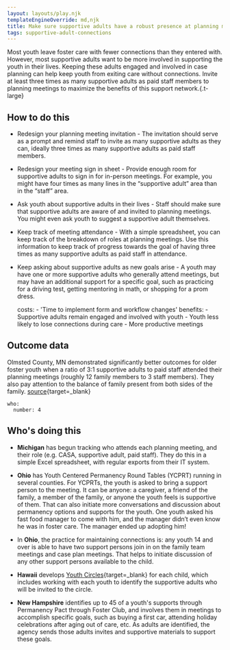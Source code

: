 ```yaml
---
layout: layouts/play.njk
templateEngineOverride: md,njk
title: Make sure supportive adults have a robust presence at planning meetings
tags: supportive-adult-connections
---
```


Most youth leave foster care with fewer connections than they entered with. However, most supportive adults want to be more involved in supporting the youth in their lives. Keeping these adults engaged and involved in case planning can help keep youth from exiting care without connections. Invite at least three times as many supportive adults as paid staff members to planning meetings to maximize the benefits of this support network.{.t-large}

## How to do this


* Redesign your planning meeting invitation - The invitation should serve as a prompt and remind staff to invite as many supportive adults as they can, ideally three times as many supportive adults as paid staff members.

* Redesign your meeting sign in sheet - Provide enough room for supportive adults to sign in for in-person meetings. For example, you might have four times as many lines in the “supportive adult” area than in the “staff” area.

* Ask youth about supportive adults in their lives - Staff should make sure that supportive adults are aware of and invited to planning meetings. You might even ask youth to suggest a supportive adult themselves.

* Keep track of meeting attendance - With a simple spreadsheet, you can keep track of the breakdown of roles at planning meetings. Use this information to keep track of progress towards the goal of having three times as many supportive adults as paid staff in attendance.

* Keep asking about supportive adults as new goals arise - A youth may have one or more supportive adults who generally attend meetings, but may have an additional support for a specific goal, such as practicing for a driving test, getting mentoring in math, or shopping for a prom dress.

    costs:
      - 'Time to implement form and workflow changes'
    benefits:
      - Supportive adults remain engaged and involved with youth
      - Youth less likely to lose connections during care
      - More productive meetings

## Outcome data

Olmsted County, MN demonstrated significantly better outcomes for older foster youth when a ratio of 3:1 supportive adults to paid staff attended their planning meetings (roughly 12 family members to 3 staff members). They also pay attention to the balance of family present from both sides of the family. [source](https://anchor.fm/nipfc/episodes/Episode-10--Sustaining-Family-Involvement-ea7q6v){target=_blank}

    who:
      number: 4
## Who's doing this

* **Michigan** has begun tracking who attends each planning meeting, and their role (e.g. CASA, supportive adult, paid staff). They do this in a simple Excel spreadsheet, with regular exports from their IT system.

* **Ohio** has Youth Centered Permanency Round Tables (YCPRT) running in several counties. For YCPRTs, the youth is asked to bring a support person to the meeting. It can be anyone: a caregiver, a friend of the family, a member of the family, or anyone the youth feels is supportive of them. That can also initiate more conversations and discussion about permanency options and supports for the youth. One youth asked his fast food manager to come with him, and the manager didn’t even know he was in foster care. The manager ended up adopting him!

* In **Ohio**, the practice for maintaining connections is: any youth 14 and over is able to have two support persons join in on the family team meetings and case plan meetings. That helps to initiate discussion of any other support persons available to the child.

* **Hawaii** develops [Youth Circles](/static/assets/HawaiiCircleBrochure.pdf){target=_blank} for each child, which includes working with each youth to identify the supportive adults who will be invited to the circle.

* **New Hampshire** identifies up to 45 of a youth's supports through Permanency Pact through Foster Club, and involves them in meetings to accomplish specific goals, such as buying a first car, attending holiday celebrations after aging out of care, etc. As adults are identified, the agency sends those adults invites and supportive materials to support these goals.